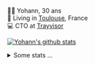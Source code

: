 <p>
  👨🏻 <bold>Yohann</bold>, 30 ans<br/>
  💼 Living in <a href="https://www.google.com/maps?q=toulouse">Toulouse</a>, France<br/>
  💻 CTO at <a href="https://trayvisor.com/">Trayvisor</a><br/>
</p>

<a href="https://github.com/anuraghazra/github-readme-stats"><img align="center" src="https://github-readme-stats-dviw-8taegaswk-yohann84ls-projects.vercel.app//api?username=yohann84L&show_icons=true&include_all_commits=true" alt="Yohann's github stats" /> </a>


<details>
  <summary>Some stats ...</summary><br/>
  

<!--START_SECTION:waka-->
![Code Time](http://img.shields.io/badge/Code%20Time-1%2C287%20hrs%208%20mins-blue)

![Profile Views](http://img.shields.io/badge/Profile%20Views-1-blue)

**🐱 My GitHub Data** 

> 📦 441.0 kB Used in GitHub's Storage 
 > 
> 🏆 462 Contributions in the Year 2025
 > 
> 🚫 Not Opted to Hire
 > 
> 📜 26 Public Repositories 
 > 
> 🔑 21 Private Repositories 
 > 
**I'm an Early 🐤** 

```text
🌞 Morning                28412 commits       ███████░░░░░░░░░░░░░░░░░░   29.54 % 
🌆 Daytime                55756 commits       ██████████████░░░░░░░░░░░   57.98 % 
🌃 Evening                11855 commits       ███░░░░░░░░░░░░░░░░░░░░░░   12.33 % 
🌙 Night                  148 commits         ░░░░░░░░░░░░░░░░░░░░░░░░░   00.15 % 
```
📅 **I'm Most Productive on Wednesday** 

```text
Monday                   18554 commits       █████░░░░░░░░░░░░░░░░░░░░   19.29 % 
Tuesday                  18060 commits       █████░░░░░░░░░░░░░░░░░░░░   18.78 % 
Wednesday                19649 commits       █████░░░░░░░░░░░░░░░░░░░░   20.43 % 
Thursday                 19504 commits       █████░░░░░░░░░░░░░░░░░░░░   20.28 % 
Friday                   18632 commits       █████░░░░░░░░░░░░░░░░░░░░   19.37 % 
Saturday                 699 commits         ░░░░░░░░░░░░░░░░░░░░░░░░░   00.73 % 
Sunday                   1073 commits        ░░░░░░░░░░░░░░░░░░░░░░░░░   01.12 % 
```


📊 **This Week I Spent My Time On** 

```text
🕑︎ Time Zone: Europe/Paris

💬 Programming Languages: 
Image (svg)              12 hrs 33 mins      █████████████░░░░░░░░░░░░   53.89 % 
HTTP Request             8 hrs 43 mins       █████████░░░░░░░░░░░░░░░░   37.44 % 
Other                    2 hrs 1 min         ██░░░░░░░░░░░░░░░░░░░░░░░   08.66 % 

🔥 Editors: 
Zed                      19 hrs              ████████████████████░░░░░   81.60 % 
Figma                    2 hrs 48 mins       ███░░░░░░░░░░░░░░░░░░░░░░   12.06 % 
Zoom                     45 mins             █░░░░░░░░░░░░░░░░░░░░░░░░   03.29 % 
Postman                  42 mins             █░░░░░░░░░░░░░░░░░░░░░░░░   03.04 % 

💻 Operating System: 
Mac                      23 hrs 17 mins      █████████████████████████   100.00 % 
```

**I Mostly Code in Python** 

```text
Python                   26 repos            ██████████████░░░░░░░░░░░   55.32 % 
Jupyter Notebook         4 repos             ██░░░░░░░░░░░░░░░░░░░░░░░   08.51 % 
JavaScript               3 repos             ██░░░░░░░░░░░░░░░░░░░░░░░   06.38 % 
HTML                     2 repos             █░░░░░░░░░░░░░░░░░░░░░░░░   04.26 % 
Shell                    1 repo              █░░░░░░░░░░░░░░░░░░░░░░░░   02.13 % 
```




 Last Updated on 24/06/2025 00:47:17 UTC
<!--END_SECTION:waka-->
